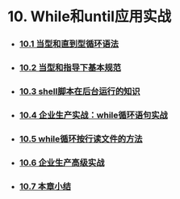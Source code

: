 # 10. While和until应用实战



- ### [10.1 当型和直到型循环语法](book/10.1.md)



- ### [10.2 当型和指导下基本规范](book/10.2.md)



- ### [10.3 shell脚本在后台运行的知识](book/10.3.md)



- ### [10.4 企业生产实战：while循环语句实战](book/10.4.md)



- ### [10.5 while循环按行读文件的方法](book/10.5.md)



- ### [10.6 企业生产高级实战](book/10.6.md)



- ### [10.7 本章小结](book/10.7.md)


